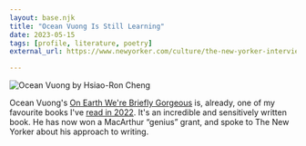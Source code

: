```yaml
---
layout: base.njk
title: "Ocean Vuong Is Still Learning"
date: 2023-05-15
tags: [profile, literature, poetry]
external_url: https://www.newyorker.com/culture/the-new-yorker-interview/ocean-vuong-is-still-learning

---
```

![Ocean Vuong by Hsiao-Ron Cheng](/assets/links/ocean-vuong.avif "Ocean Vuong by Hsiao-Ron Cheng")

Ocean Vuong's [On Earth We're Briefly Gorgeous](https://oku.club/book/on-earth-were-briefly-gorgeous-by-ocean-vuong-NYoDK) is, already, one of my favourite books I've [read in 2022](/reading). It's an incredible and sensitively written book. He has now won a MacArthur “genius” grant, and spoke to The New Yorker about his approach to writing.